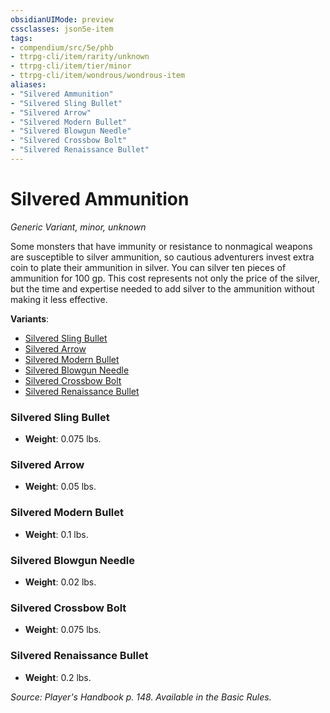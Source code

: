 ```yaml
---
obsidianUIMode: preview
cssclasses: json5e-item
tags:
- compendium/src/5e/phb
- ttrpg-cli/item/rarity/unknown
- ttrpg-cli/item/tier/minor
- ttrpg-cli/item/wondrous/wondrous-item
aliases: 
- "Silvered Ammunition"
- "Silvered Sling Bullet"
- "Silvered Arrow"
- "Silvered Modern Bullet"
- "Silvered Blowgun Needle"
- "Silvered Crossbow Bolt"
- "Silvered Renaissance Bullet"
---
```

# Silvered Ammunition
*Generic Variant, minor, unknown*  


Some monsters that have immunity or resistance to nonmagical weapons are susceptible to silver ammunition, so cautious adventurers invest extra coin to plate their ammunition in silver. You can silver ten pieces of ammunition for 100 gp. This cost represents not only the price of the silver, but the time and expertise needed to add silver to the ammunition without making it less effective.

**Variants**:
- [Silvered Sling Bullet](#Silvered%20Sling%20Bullet)
- [Silvered Arrow](#Silvered%20Arrow)
- [Silvered Modern Bullet](#Silvered%20Modern%20Bullet)
- [Silvered Blowgun Needle](#Silvered%20Blowgun%20Needle)
- [Silvered Crossbow Bolt](#Silvered%20Crossbow%20Bolt)
- [Silvered Renaissance Bullet](#Silvered%20Renaissance%20Bullet)

### Silvered Sling Bullet

- **Weight**: 0.075 lbs.

### Silvered Arrow

- **Weight**: 0.05 lbs.

### Silvered Modern Bullet

- **Weight**: 0.1 lbs.

### Silvered Blowgun Needle

- **Weight**: 0.02 lbs.

### Silvered Crossbow Bolt

- **Weight**: 0.075 lbs.

### Silvered Renaissance Bullet

- **Weight**: 0.2 lbs.


*Source: Player's Handbook p. 148. Available in the Basic Rules.*